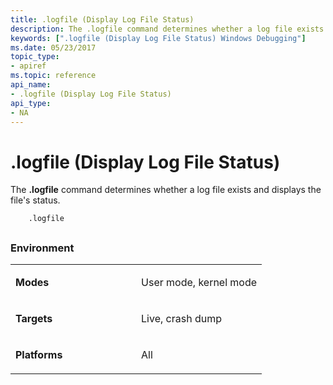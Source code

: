 ```yaml
---
title: .logfile (Display Log File Status)
description: The .logfile command determines whether a log file exists and displays the file's status.
keywords: [".logfile (Display Log File Status) Windows Debugging"]
ms.date: 05/23/2017
topic_type:
- apiref
ms.topic: reference
api_name:
- .logfile (Display Log File Status)
api_type:
- NA
---
```


# .logfile (Display Log File Status)


The **.logfile** command determines whether a log file exists and displays the file's status.

```dbgcmd
    .logfile 
```

## <span id="ddk_meta_display_log_file_status_dbg"></span><span id="DDK_META_DISPLAY_LOG_FILE_STATUS_DBG"></span>


### <span id="Environment"></span><span id="environment"></span><span id="ENVIRONMENT"></span>Environment

<table>
<colgroup>
<col width="50%" />
<col width="50%" />
</colgroup>
<tbody>
<tr class="odd">
<td align="left"><p><strong>Modes</strong></p></td>
<td align="left"><p>User mode, kernel mode</p></td>
</tr>
<tr class="even">
<td align="left"><p><strong>Targets</strong></p></td>
<td align="left"><p>Live, crash dump</p></td>
</tr>
<tr class="odd">
<td align="left"><p><strong>Platforms</strong></p></td>
<td align="left"><p>All</p></td>
</tr>
</tbody>
</table>

 

 

 





